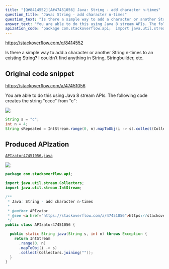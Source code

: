 ```yaml
---
title: "[Q#8414552][A#47451056] Java: String - add character n-times"
question_title: "Java: String - add character n-times"
question_text: "Is there a simple way to add a character or another String n-times to an existing String? I couldn’t find anything in String, Stringbuilder, etc."
answer_text: "You are able to do this using Java 8 stream APIs. The following code creates the string \"cccc\" from \"c\":"
apization_code: "package com.stackoverflow.api;  import java.util.stream.Collectors; import java.util.stream.IntStream;  /**  * Java: String - add character n-times  *  * @author APIzator  * @see <a href=\"https://stackoverflow.com/a/47451056\">https://stackoverflow.com/a/47451056</a>  */ public class APIzator47451056 {    public static String java(String s, int n) throws Exception {     return IntStream       .range(0, n)       .mapToObj(i -> s)       .collect(Collectors.joining(\"\"));   } }"
---
```


https://stackoverflow.com/q/8414552

Is there a simple way to add a character or another String n-times to an existing String?
I couldn’t find anything in String, Stringbuilder, etc.



## Original code snippet

https://stackoverflow.com/a/47451056

You are able to do this using Java 8 stream APIs. The following code creates the string &quot;cccc&quot; from &quot;c&quot;:

<div class="code-logo"><img src="/stackoverflow.png" /></div>

```java
String s = "c";
int n = 4;
String sRepeated = IntStream.range(0, n).mapToObj(i -> s).collect(Collectors.joining(""));
```

## Produced APIzation

[`APIzator47451056.java`](https://github.com/pasqualesalza/apization/raw/main/data/search/APIzator47451056.java)

<div class="code-logo"><img src="/apizator.png" /></div>

```java
package com.stackoverflow.api;

import java.util.stream.Collectors;
import java.util.stream.IntStream;

/**
 * Java: String - add character n-times
 *
 * @author APIzator
 * @see <a href="https://stackoverflow.com/a/47451056">https://stackoverflow.com/a/47451056</a>
 */
public class APIzator47451056 {

  public static String java(String s, int n) throws Exception {
    return IntStream
      .range(0, n)
      .mapToObj(i -> s)
      .collect(Collectors.joining(""));
  }
}

```
